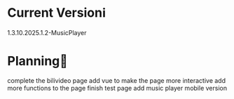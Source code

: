 # Current Versionℹ
1.3.10.2025.1.2-MusicPlayer

# Planning🎯
complete the bilivideo page
add vue to make the page more interactive
add more functions to the page
finish test page
add music player mobile version